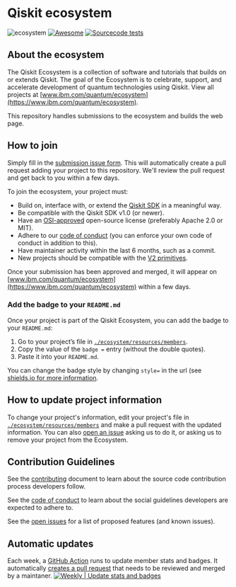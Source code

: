 <!--lint ignore double-link-->

# Qiskit ecosystem

![ecosystem](https://img.shields.io/badge/Qiskit-Ecosystem-blueviolet)
[![Awesome](https://awesome.re/badge.svg)](https://awesome.re)
[![Sourcecode tests](https://github.com/Qiskit/ecosystem/actions/workflows/tests.yml/badge.svg)](https://github.com/Qiskit/ecosystem/actions/workflows/tests.yml)

<!--lint enable double-link-->

## About the ecosystem

The Qiskit Ecosystem is a collection of software and tutorials that builds on or extends Qiskit.
The goal of the Ecosystem is to celebrate, support, and accelerate development of quantum technologies using Qiskit.
View all projects at [www.ibm.com/quantum/ecosystem](https://www.ibm.com/quantum/ecosystem).

This repository handles submissions to the ecosystem and builds the web page.


## How to join

Simply fill in the [submission issue form](https://qisk.it/add-to-ecosystem).
This will automatically create a pull request adding your project to this repository.
We'll review the pull request and get back to you within a few days.

To join the ecosystem, your project must:
  - Build on, interface with, or extend the [Qiskit SDK](https://github.com/Qiskit/qiskit) in a meaningful way.
  - Be compatible with the Qiskit SDK v1.0 (or newer).
  - Have an [OSI-approved](https://opensource.org/license?categories=popular-strong-community) open-source license (preferably Apache 2.0 or MIT).
  - Adhere to our [code of conduct](./CODE_OF_CONDUCT.md) (you can enforce your own code of conduct in addition to this).
  - Have maintainer activity within the last 6 months, such as a commit.
  - New projects should be compatible with the [V2 primitives](https://docs.quantum.ibm.com/migration-guides/v2-primitives).

Once your submission has been approved and merged, it will appear on [www.ibm.com/quantum/ecosystem](https://www.ibm.com/quantum/ecosystem) within a few days.

### Add the badge to your `README.md`

Once your project is part of the Qiskit Ecosystem, you can add the badge to your `README.md`:

1. Go to your project’s file in [`./ecosystem/resources/members`](https://github.com/qiskit-community/ecosystem/tree/main/ecosystem/resources/members).
2. Copy the value of the `badge =` entry (without the double quotes).
3. Paste it into your `README.md`.

You can change the badge style by changing `style=` in the url (see [shields.io for more information](https://shields.io/badges/endpoint-badge). 

## How to update project information

To change your project's information, edit your project's file in [`./ecosystem/resources/members`](https://github.com/qiskit-community/ecosystem/tree/main/ecosystem/resources/members)
and make a pull request with the updated information.
You can also [open an issue](https://github.com/qiskit-community/ecosystem/issues/new?template=update.yml) asking us to do it, or asking us to remove your project from the Ecosystem.

## Contribution Guidelines

See the [contributing](./CONTRIBUTING.md) document to learn about the source code contribution process developers follow.

See the [code of conduct](./CODE_OF_CONDUCT.md) to learn about the social guidelines developers are expected to adhere to.

See the [open issues](https://github.com/qiskit-community/ecosystem/issues) for a list of proposed features (and known issues).


## Automatic updates

Each week, a [GitHub Action](.github/workflows/weekly-badge-and-stats-update.yml) runs to update member stats and badges.
It automatically [creates a pull request](https://github.com/Qiskit/ecosystem/issues?q=label%3A%22member%20update%22) that needs to be reviewed and merged by a maintaner.
[![Weekly | Update stats and badges](https://github.com/Qiskit/ecosystem/actions/workflows/weekly-badge-and-stats-update.yml/badge.svg)](https://github.com/Qiskit/ecosystem/actions/workflows/weekly-badge-and-stats-update.yml)
